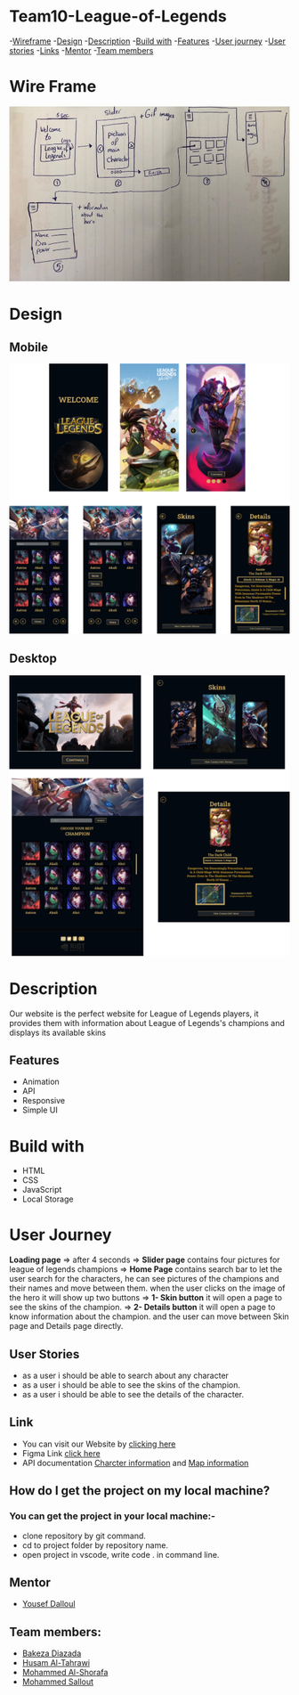 # Team10-League-of-Legends

-[Wireframe](#wireFrame)
-[Design](#design)
-[Description](#description)
-[Build with](#buildWith)
-[Features](#features)
-[User journey](#userJourney)
-[User stories](#userStories)
-[Links](#links)
-[Mentor](#mentor)
-[Team members](#teamMember)
# Wire Frame <span id="wireFrame"> </span>

![](image/WireFrame.jpeg)
# Design <span id="design"> </span>
## Mobile 
![](image/Phone.png)
## Desktop 
![](image/Desktop.png)

# Description <span id="description"> </span>
Our website is the perfect website for League of Legends players, it provides them with information about League of Legends's champions and displays its available skins


## Features <span id="features"> </span>
- Animation
- API
- Responsive 
- Simple UI
# Build with <span id="buildWith"> </span>
- HTML
- CSS
- JavaScript
- Local Storage

# User Journey <span id="userJourney"> </span>

**Loading page** => after 4 seconds => **Slider page** contains four pictures for league of legends champions => **Home Page** contains search bar to let the user search for the characters, he can see pictures of the champions and their names and move between them. when the user clicks on the image of the hero it will show up two buttons => **1- Skin button** it will open a page to see the skins of the champion. => **2- Details button** it will open a page to know information about the champion. and the user can move between Skin page and Details page directly.


## User Stories <span id="userStories"> </span>
* as a user i should be able to search about any character
* as a user i should be able to see the skins of the champion. 
* as a user i should be able to see the details of the character. 


## Link <span id="link"> </span>
- You can visit our Website by [clicking here]()
- Figma Link [click here]()
- API documentation [Charcter information](http://ddragon.leagueoflegends.com/cdn/12.5.1/data/en_US/champion.json) and 
[Map information](https://static.developer.riotgames.com/docs/lol/maps.json)
## How do I get the project on my local machine?
### You can get the project in your local machine:-
- clone repository by git command.
- cd to project folder by repository name.
- open project in vscode, write code . in command line.

## Mentor <span id="mentor"> </span>
- [Yousef Dalloul](https://github.com/Yousef-Dall)
## Team members: <span id="teamMember"> </span>
- [Bakeza Diazada](https://github.com/Bakeza)
- [Husam Al-Tahrawi](https://github.com/htahrawi)
- [Mohammed Al-Shorafa](https://github.com/mohmmed23)
- [Mohammed Sallout](https://github.com/MzSalout)